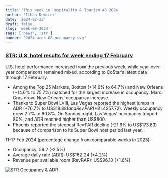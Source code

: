 ```yaml
---
title: 'This week in Hospitality & Tourism #8 2024'
author: 'Ilhan Demirer'
date: '2024-02-23'
draft: false
slug: 'week-08-2024'
tags: ['news', 'str']
banner: '2024-week-08-occupancy.svg'
---
```


### [STR: U.S. hotel results for week ending 17 February](https://str.com/press-release/us-hotel-results-week-ending-17-february)

U.S. hotel performance increased from the previous week, while year-over-year comparisons remained mixed, according to CoStar’s latest data through 17 February.

- Among the Top 25 Markets, Boston (+14.6% to 64.7%) and New Orleans (+14.6% to 75.7%) matched for the largest increase in occupancy. Mardi Gras drove New Orleans’ occupancy increase.
- Thanks to Super Bowl LVIII, Las Vegas reported the highest jumps in ADR (+76.7% to US$318.88) and RevPAR (+81.4% to US$257.72). Weekly occupancy grew 2.7% to 80.8%. On Sunday night, Las Vegas’ occupancy topped 80%, and ADR reached higher than US$800.
- Phoenix reported the steepest RevPAR decline (-21.6% to US$173.63) because of comparison to its Super Bowl host period last year.

11-17 Feb 2024 (percentage change from comparable weeks in 2023):

- Occupancy: 59.2 (-2.5%)
- Average daily rate (ADR): US$162.24 (+4.2%)
- Revenue per available room (RevPAR): US$96.10 (+1.6%)

![STR Occupancy & ADR](/images/blogimages/2024-week-08-occupancy.svg)
